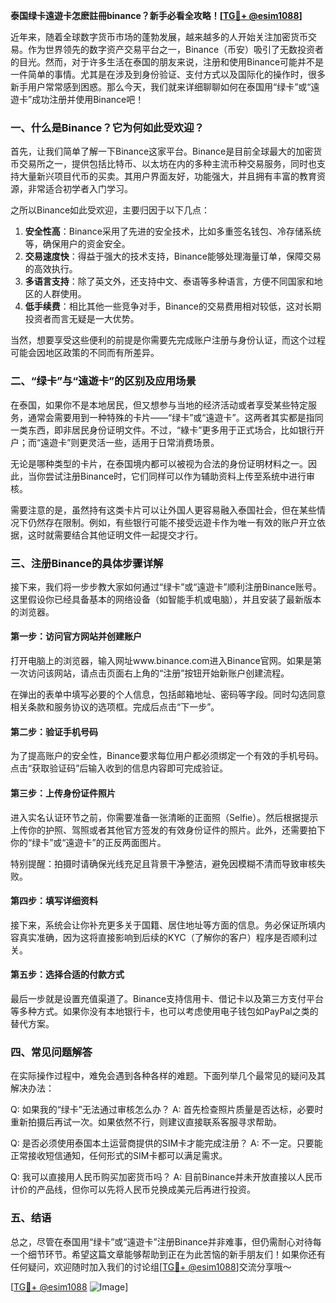 **泰国绿卡遠遊卡怎麽註冊binance？新手必看全攻略！[[TG💪+ @esim1088](https://t.me/s/esim1088)]**

近年来，随着全球数字货币市场的蓬勃发展，越来越多的人开始关注加密货币交易。作为世界领先的数字资产交易平台之一，Binance（币安）吸引了无数投资者的目光。然而，对于许多生活在泰国的朋友来说，注册和使用Binance可能并不是一件简单的事情。尤其是在涉及到身份验证、支付方式以及国际化的操作时，很多新手用户常常感到困惑。那么今天，我们就来详细聊聊如何在泰国用“绿卡”或“遠遊卡”成功注册并使用Binance吧！

### **一、什么是Binance？它为何如此受欢迎？**

首先，让我们简单了解一下Binance这家平台。Binance是目前全球最大的加密货币交易所之一，提供包括比特币、以太坊在内的多种主流币种交易服务，同时也支持大量新兴项目代币的买卖。其用户界面友好，功能强大，并且拥有丰富的教育资源，非常适合初学者入门学习。

之所以Binance如此受欢迎，主要归因于以下几点：

1. **安全性高**：Binance采用了先进的安全技术，比如多重签名钱包、冷存储系统等，确保用户的资金安全。
2. **交易速度快**：得益于强大的技术支持，Binance能够处理海量订单，保障交易的高效执行。
3. **多语言支持**：除了英文外，还支持中文、泰语等多种语言，方便不同国家和地区的人群使用。
4. **低手续费**：相比其他一些竞争对手，Binance的交易费用相对较低，这对长期投资者而言无疑是一大优势。

当然，想要享受这些便利的前提是你需要先完成账户注册与身份认证，而这个过程可能会因地区政策的不同而有所差异。

### **二、“绿卡”与“遠遊卡”的区别及应用场景**

在泰国，如果你不是本地居民，但又想参与当地的经济活动或者享受某些特定服务，通常会需要用到一种特殊的卡片——“绿卡”或“遠遊卡”。这两者其实都是指同一类东西，即非居民身份证明文件。不过，“綠卡”更多用于正式场合，比如银行开户；而“遠遊卡”则更灵活一些，适用于日常消费场景。

无论是哪种类型的卡片，在泰国境内都可以被视为合法的身份证明材料之一。因此，当你尝试注册Binance时，它们同样可以作为辅助资料上传至系统中进行审核。

需要注意的是，虽然持有这类卡片可以让外国人更容易融入泰国社会，但在某些情况下仍然存在限制。例如，有些银行可能不接受远遊卡作为唯一有效的账户开立依据，这时就需要结合其他证明文件一起提交才行。

### **三、注册Binance的具体步骤详解**

接下来，我们将一步步教大家如何通过“绿卡”或“遠遊卡”顺利注册Binance账号。这里假设你已经具备基本的网络设备（如智能手机或电脑），并且安装了最新版本的浏览器。

#### **第一步：访问官方网站并创建账户**
打开电脑上的浏览器，输入网址www.binance.com进入Binance官网。如果是第一次访问该网站，请点击页面右上角的“注册”按钮开始新账户创建流程。

在弹出的表单中填写必要的个人信息，包括邮箱地址、密码等字段。同时勾选同意相关条款和服务协议的选项框。完成后点击“下一步”。

#### **第二步：验证手机号码**
为了提高账户的安全性，Binance要求每位用户都必须绑定一个有效的手机号码。点击“获取验证码”后输入收到的信息内容即可完成验证。

#### **第三步：上传身份证件照片**
进入实名认证环节之前，你需要准备一张清晰的正面照（Selfie）。然后根据提示上传你的护照、驾照或者其他官方签发的有效身份证件的照片。此外，还需要拍下你的“绿卡”或“遠遊卡”的正反两面图片。

特别提醒：拍摄时请确保光线充足且背景干净整洁，避免因模糊不清而导致审核失败。

#### **第四步：填写详细资料**
接下来，系统会让你补充更多关于国籍、居住地址等方面的信息。务必保证所填内容真实准确，因为这将直接影响到后续的KYC（了解你的客户）程序是否顺利过关。

#### **第五步：选择合适的付款方式**
最后一步就是设置充值渠道了。Binance支持信用卡、借记卡以及第三方支付平台等多种方式。如果你没有本地银行卡，也可以考虑使用电子钱包如PayPal之类的替代方案。

### **四、常见问题解答**

在实际操作过程中，难免会遇到各种各样的难题。下面列举几个最常见的疑问及其解决办法：

Q: 如果我的“绿卡”无法通过审核怎么办？
A: 首先检查照片质量是否达标，必要时重新拍摄后再试一次。如果依然不行，则建议直接联系客服寻求帮助。

Q: 是否必须使用泰国本土运营商提供的SIM卡才能完成注册？
A: 不一定。只要能正常接收短信通知，任何形式的SIM卡都可以满足需求。

Q: 我可以直接用人民币购买加密货币吗？
A: 目前Binance并未开放直接以人民币计价的产品线，但你可以先将人民币兑换成美元后再进行投资。

### **五、结语**

总之，尽管在泰国用“绿卡”或“遠遊卡”注册Binance并非难事，但仍需耐心对待每一个细节环节。希望这篇文章能够帮助到正在为此苦恼的新手朋友们！如果你还有任何疑问，欢迎随时加入我们的讨论组[[TG💪+ @esim1088](https://t.me/s/esim1088)]交流分享哦～

[[TG💪+ @esim1088](https://t.me/s/esim1088) ![Image](https://i.postimg.cc/4NQfJmqS/Snipaste-2025-05-13-00-14-12.png)]